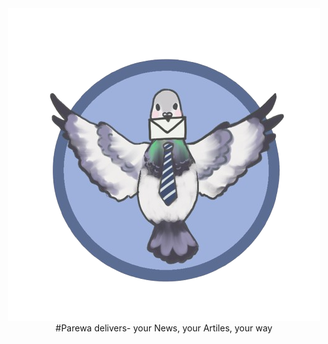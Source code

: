 <center> 
<img src= "sexy_parewa-removebg-preview.png">
#Parewa delivers- your News, your Artiles, your way
  
</center>


